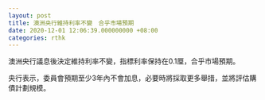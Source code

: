 ```yaml
---
layout: post
title: 澳洲央行維持利率不變　合乎市場預期
date: 2020-12-01 12:06:39.000000000 +08:00
categories: rthk
---
```


澳洲央行議息後決定維持利率不變，指標利率保持在0.1厘，合乎市場預期。

央行表示，委員會預期至少3年內不會加息，必要時將採取更多舉措，並將評估購債計劃規模。
